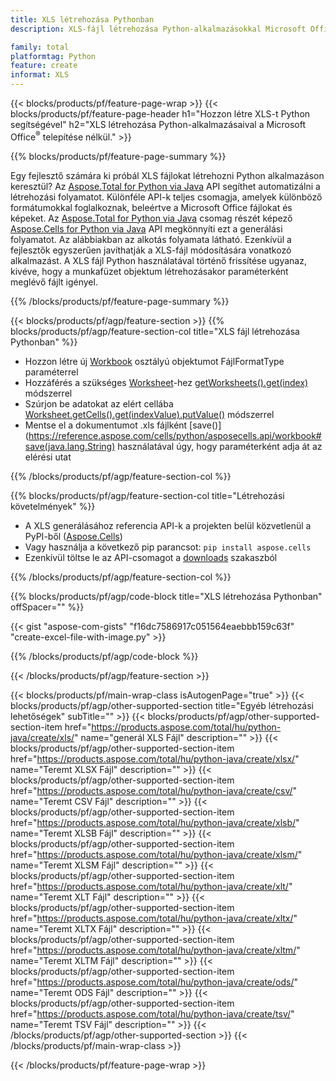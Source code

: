 ```yaml
---
title: XLS létrehozása Pythonban
description: XLS-fájl létrehozása Python-alkalmazásokkal Microsoft Office használata nélkül. 

family: total
platformtag: Python
feature: create
informat: XLS
---
```

{{< blocks/products/pf/feature-page-wrap >}}
{{< blocks/products/pf/feature-page-header h1="Hozzon létre XLS-t Python segítségével" h2="XLS létrehozása Python-alkalmazásaival a Microsoft Office<sup>&reg;</sup> telepítése nélkül." >}}

{{% blocks/products/pf/feature-page-summary %}}

Egy fejlesztő számára ki próbál XLS fájlokat létrehozni Python alkalmazáson keresztül? Az [Aspose.Total for Python via Java](https://products.aspose.com/total/python-java/) API segíthet automatizálni a létrehozási folyamatot. Különféle API-k teljes csomagja, amelyek különböző formátumokkal foglalkoznak, beleértve a Microsoft Office fájlokat és képeket. Az [Aspose.Total for Python via Java](https://products.aspose.com/total/python-java/) csomag részét képező [Aspose.Cells for Python via Java](https://products.aspose.com/cells/python-java/) API megkönnyíti ezt a generálási folyamatot. Az alábbiakban az alkotás folyamata látható. Ezenkívül a fejlesztők egyszerűen javíthatják a XLS-fájl módosítására vonatkozó alkalmazást. A XLS fájl Python használatával történő frissítése ugyanaz, kivéve, hogy a munkafüzet objektum létrehozásakor paraméterként meglévő fájlt igényel.

{{% /blocks/products/pf/feature-page-summary %}}

{{< blocks/products/pf/agp/feature-section >}}
{{% blocks/products/pf/agp/feature-section-col title="XLS fájl létrehozása Pythonban" %}}

- Hozzon létre új [Workbook](https://reference.aspose.com/cells/python/asposecells.api/Workbook) osztályú objektumot FájlFormatType paraméterrel
- Hozzáférés a szükséges [Worksheet](https://reference.aspose.com/cells/python/asposecells.api/Worksheet)-hez [getWorksheets().get(index)](https://reference.aspose.com/cells/python/asposecells.api/workbook#Worksheets) módszerrel
- Szúrjon be adatokat az elért cellába [Worksheet.getCells().get(indexValue).putValue()](https://reference.aspose.com/cells/python/asposecells.api/worksheet#Cells) módszerrel
- Mentse el a dokumentumot .xls fájlként [save()](https://reference.aspose.com/cells/python/asposecells.api/workbook#save(java.lang.String) használatával úgy, hogy paraméterként adja át az elérési utat

{{% /blocks/products/pf/agp/feature-section-col %}}

{{% blocks/products/pf/agp/feature-section-col title="Létrehozási követelmények" %}}

- A XLS generálásához referencia API-k a projekten belül közvetlenül a PyPI-ből ([Aspose.Cells](https://pypi.org/project/aspose-cells/))
- Vagy használja a következő pip parancsot: ```pip install aspose.cells``` 
- Ezenkívül töltse le az API-csomagot a [downloads](https://downloads.aspose.com/cells/python-java) szakaszból 

{{% /blocks/products/pf/agp/feature-section-col %}}

{{% blocks/products/pf/agp/code-block title="XLS létrehozása Pythonban" offSpacer="" %}}

{{< gist "aspose-com-gists" "f16dc7586917c051564eaebbb159c63f" "create-excel-file-with-image.py" >}}

{{% /blocks/products/pf/agp/code-block %}}

{{< /blocks/products/pf/agp/feature-section >}}

{{< blocks/products/pf/main-wrap-class isAutogenPage="true" >}}
{{< blocks/products/pf/agp/other-supported-section title="Egyéb létrehozási lehetőségek" subTitle="" >}}
{{< blocks/products/pf/agp/other-supported-section-item href="https://products.aspose.com/total/hu/python-java/create/xls/" name="generál XLS Fájl" description="" >}}
{{< blocks/products/pf/agp/other-supported-section-item href="https://products.aspose.com/total/hu/python-java/create/xlsx/" name="Teremt XLSX Fájl" description="" >}}
{{< blocks/products/pf/agp/other-supported-section-item href="https://products.aspose.com/total/hu/python-java/create/csv/" name="Teremt CSV Fájl" description="" >}}
{{< blocks/products/pf/agp/other-supported-section-item href="https://products.aspose.com/total/hu/python-java/create/xlsb/" name="Teremt XLSB Fájl" description="" >}}
{{< blocks/products/pf/agp/other-supported-section-item href="https://products.aspose.com/total/hu/python-java/create/xlsm/" name="Teremt XLSM Fájl" description="" >}}
{{< blocks/products/pf/agp/other-supported-section-item href="https://products.aspose.com/total/hu/python-java/create/xlt/" name="Teremt XLT Fájl" description="" >}}
{{< blocks/products/pf/agp/other-supported-section-item href="https://products.aspose.com/total/hu/python-java/create/xltx/" name="Teremt XLTX Fájl" description="" >}}
{{< blocks/products/pf/agp/other-supported-section-item href="https://products.aspose.com/total/hu/python-java/create/xltm/" name="Teremt XLTM Fájl" description="" >}}
{{< blocks/products/pf/agp/other-supported-section-item href="https://products.aspose.com/total/hu/python-java/create/ods/" name="Teremt ODS Fájl" description="" >}}
{{< blocks/products/pf/agp/other-supported-section-item href="https://products.aspose.com/total/hu/python-java/create/tsv/" name="Teremt TSV Fájl" description="" >}}
{{< /blocks/products/pf/agp/other-supported-section >}}
{{< /blocks/products/pf/main-wrap-class >}}

{{< /blocks/products/pf/feature-page-wrap >}}